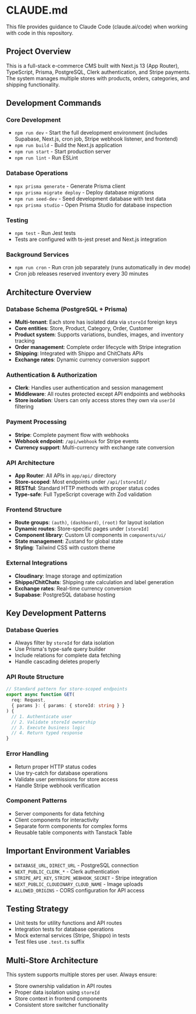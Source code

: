 # CLAUDE.md

This file provides guidance to Claude Code (claude.ai/code) when working with code in this repository.

## Project Overview

This is a full-stack e-commerce CMS built with Next.js 13 (App Router), TypeScript, Prisma, PostgreSQL, Clerk authentication, and Stripe payments. The system manages multiple stores with products, orders, categories, and shipping functionality.

## Development Commands

### Core Development
- `npm run dev` - Start the full development environment (includes Supabase, Next.js, cron job, Stripe webhook listener, and frontend)
- `npm run build` - Build the Next.js application
- `npm run start` - Start production server
- `npm run lint` - Run ESLint

### Database Operations
- `npx prisma generate` - Generate Prisma client
- `npx prisma migrate deploy` - Deploy database migrations
- `npm run seed-dev` - Seed development database with test data
- `npx prisma studio` - Open Prisma Studio for database inspection

### Testing
- `npm test` - Run Jest tests
- Tests are configured with ts-jest preset and Next.js integration

### Background Services
- `npm run cron` - Run cron job separately (runs automatically in dev mode)
- Cron job releases reserved inventory every 30 minutes

## Architecture Overview

### Database Schema (PostgreSQL + Prisma)
- **Multi-tenant**: Each store has isolated data via `storeId` foreign keys
- **Core entities**: Store, Product, Category, Order, Customer
- **Product system**: Supports variations, bundles, images, and inventory tracking
- **Order management**: Complete order lifecycle with Stripe integration
- **Shipping**: Integrated with Shippo and ChitChats APIs
- **Exchange rates**: Dynamic currency conversion support

### Authentication & Authorization
- **Clerk**: Handles user authentication and session management
- **Middleware**: All routes protected except API endpoints and webhooks
- **Store isolation**: Users can only access stores they own via `userId` filtering

### Payment Processing
- **Stripe**: Complete payment flow with webhooks
- **Webhook endpoint**: `/api/webhook` for Stripe events
- **Currency support**: Multi-currency with exchange rate conversion

### API Architecture
- **App Router**: All APIs in `app/api/` directory
- **Store-scoped**: Most endpoints under `/api/[storeId]/`
- **RESTful**: Standard HTTP methods with proper status codes
- **Type-safe**: Full TypeScript coverage with Zod validation

### Frontend Structure
- **Route groups**: `(auth)`, `(dashboard)`, `(root)` for layout isolation
- **Dynamic routes**: Store-specific pages under `[storeId]`
- **Component library**: Custom UI components in `components/ui/`
- **State management**: Zustand for global state
- **Styling**: Tailwind CSS with custom theme

### External Integrations
- **Cloudinary**: Image storage and optimization
- **Shippo/ChitChats**: Shipping rate calculation and label generation
- **Exchange rates**: Real-time currency conversion
- **Supabase**: PostgreSQL database hosting

## Key Development Patterns

### Database Queries
- Always filter by `storeId` for data isolation
- Use Prisma's type-safe query builder
- Include relations for complete data fetching
- Handle cascading deletes properly

### API Route Structure
```typescript
// Standard pattern for store-scoped endpoints
export async function GET(
  req: Request,
  { params }: { params: { storeId: string } }
) {
  // 1. Authenticate user
  // 2. Validate storeId ownership
  // 3. Execute business logic
  // 4. Return typed response
}
```

### Error Handling
- Return proper HTTP status codes
- Use try-catch for database operations
- Validate user permissions for store access
- Handle Stripe webhook verification

### Component Patterns
- Server components for data fetching
- Client components for interactivity
- Separate form components for complex forms
- Reusable table components with Tanstack Table

## Important Environment Variables
- `DATABASE_URL`, `DIRECT_URL` - PostgreSQL connection
- `NEXT_PUBLIC_CLERK_*` - Clerk authentication
- `STRIPE_API_KEY`, `STRIPE_WEBHOOK_SECRET` - Stripe integration
- `NEXT_PUBLIC_CLOUDINARY_CLOUD_NAME` - Image uploads
- `ALLOWED_ORIGINS` - CORS configuration for API access

## Testing Strategy
- Unit tests for utility functions and API routes
- Integration tests for database operations
- Mock external services (Stripe, Shippo) in tests
- Test files use `.test.ts` suffix

## Multi-Store Architecture
This system supports multiple stores per user. Always ensure:
- Store ownership validation in API routes
- Proper data isolation using `storeId`
- Store context in frontend components
- Consistent store switcher functionality